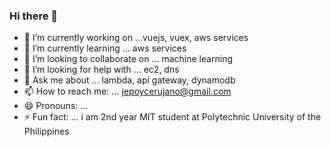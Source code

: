### Hi there 👋

- 🔭 I’m currently working on ...vuejs, vuex, aws services
- 🌱 I’m currently learning ... aws services
- 👯 I’m looking to collaborate on ... machine learning
- 🤔 I’m looking for help with ... ec2, dns
- 💬 Ask me about ... lambda, api gateway, dynamodb
- 📫 How to reach me: ... jepoycerujano@gmail.com
- 😄 Pronouns: ...
- ⚡ Fun fact: ... i am 2nd year MIT student at Polytechnic University of the Philippines

